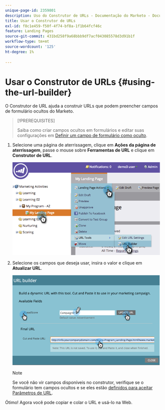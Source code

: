 ```yaml
---
unique-page-id: 2359801
description: Uso do Construtor de URLs - Documentação do Marketo - Documentação do produto
title: Usar o Construtor de URLs
exl-id: f8c1e459-f50f-4f74-bf8a-1f1b64fcf46c
feature: Landing Pages
source-git-commit: 431bd258f9a68bbb9df7acf043085578d3d91b1f
workflow-type: tm+mt
source-wordcount: '125'
ht-degree: 1%

---
```


# Usar o Construtor de URLs {#using-the-url-builder}

O Construtor de URL ajuda a construir URLs que podem preencher campos de formulário ocultos do Marketo.

>[!PREREQUISITES]
>
>Saiba como criar campos ocultos em formulários e editar suas configurações em [Definir um campo de formulário como oculto](/help/marketo/product-docs/demand-generation/forms/form-fields/set-a-form-field-as-hidden.md).

1. Selecione uma página de aterrissagem, clique em **Ações da página de aterrissagem**, passe o mouse sobre **Ferramentas de URL** e clique em **Construtor de URL**.

   ![](assets/image2014-9-18-13-3a5-3a19.png)

1. Selecione os campos que deseja usar, insira o valor e clique em **Atualizar URL**.

   ![](assets/image2014-9-18-13-3a5-3a28.png)

   >[!NOTE]
   >
   >Se você não vir campos disponíveis no construtor, verifique se o formulário tem campos ocultos e se eles estão [definidos para aceitar Parâmetros de URL](/help/marketo/product-docs/demand-generation/forms/form-fields/set-a-hidden-form-field-value.md#url-parameter).

Ótimo! Agora você pode copiar e colar o URL e usá-lo na Web.

